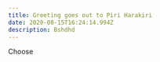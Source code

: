 ```yaml
---
title: Greeting goes out to Piri Harakiri
date: 2020-08-15T16:24:14.994Z
description: Bshdhd
---
```

Choose
